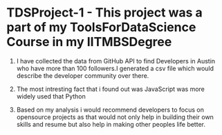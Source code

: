 # TDSProject-1 - This project was a part of my ToolsForDataScience Course in my IITMBSDegree

1. I have collected the data from GitHub API to find Developers in Austin who have more than 100 followers.I generated a csv file which would describe the developer community over there.

2. The most intresting fact that i found out was JavaScript was more widely used that Python

3. Based on my analysis i would recommend developers to focus on opensource projects as that would not only help in building their own skills and resume but also help in making other peoples life better.

